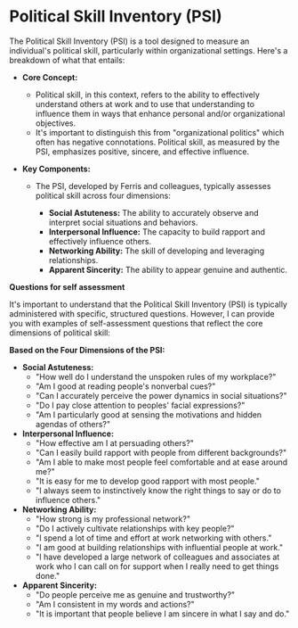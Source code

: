  Political Skill Inventory (PSI)
==================================
The Political Skill Inventory (PSI) is a tool designed to measure an individual's political skill, particularly within organizational settings. Here's a breakdown of what that entails: 

*   **Core Concept:**
    
    *   Political skill, in this context, refers to the ability to effectively understand others at work and to use that understanding to influence them in ways that enhance personal and/or organizational objectives. 
    *   It's important to distinguish this from "organizational politics" which often has negative connotations. Political skill, as measured by the PSI, emphasizes positive, sincere, and effective influence. 
*   **Key Components:**
    
    *   The PSI, developed by Ferris and colleagues, typically assesses political skill across four dimensions:
        
        *   **Social Astuteness:** The ability to accurately observe and interpret social situations and behaviors. 
        *   **Interpersonal Influence:** The capacity to build rapport and effectively influence others.
        *   **Networking Ability:** The skill of developing and leveraging relationships.
        *   **Apparent Sincerity:** The ability to appear genuine and authentic.
     

  **Questions for self assessment**

  It's important to understand that the Political Skill Inventory (PSI) is typically administered with specific, structured questions. However, I can provide you with examples of self-assessment questions that reflect the core dimensions of political skill:

**Based on the Four Dimensions of the PSI:**

*   **Social Astuteness:**
    *   "How well do I understand the unspoken rules of my workplace?"
    *   "Am I good at reading people's nonverbal cues?"
    *   "Can I accurately perceive the power dynamics in social situations?"
    *   "Do I pay close attention to peoples' facial expressions?"
    *   "Am I particularly good at sensing the motivations and hidden agendas of others?"
*   **Interpersonal Influence:**
    *   "How effective am I at persuading others?"
    *   "Can I easily build rapport with people from different backgrounds?"
    *   "Am I able to make most people feel comfortable and at ease around me?"
    *   "It is easy for me to develop good rapport with most people."
    *   "I always seem to instinctively know the right things to say or do to influence others." 
*   **Networking Ability:**
    *   "How strong is my professional network?"
    *   "Do I actively cultivate relationships with key people?"
    *   "I spend a lot of time and effort at work networking with others."
    *   "I am good at building relationships with influential people at work."
    *   "I have developed a large network of colleagues and associates at work who I can call on for support when I really need to get things done." 
*   **Apparent Sincerity:**
    *   "Do people perceive me as genuine and trustworthy?"
    *   "Am I consistent in my words and actions?"
    *   "It is important that people believe I am sincere in what I say and do."
